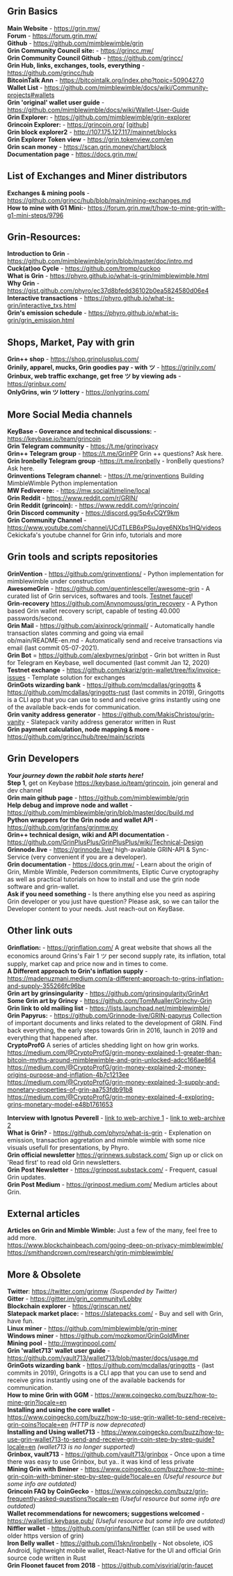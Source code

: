 ﻿**Grin Basics**
------------------------------------------------------------------------------------------------

**Main Website** - https://grin.mw/ <br />
**Forum** - https://forum.grin.mw/ <br />
**Github** - https://github.com/mimblewimble/grin <br />
**Grin Community Council site:** - https://grincc.mw/ <br />
**Grin Community Council Github** - https://github.com/grincc/ <br />
**Grin Hub, links, exchanges, tools, everything** - https://github.com/grincc/hub <br />
**BitcoinTalk Ann** - https://bitcointalk.org/index.php?topic=5090427.0 <br />
**Wallet List** - https://github.com/mimblewimble/docs/wiki/Community-projects#wallets <br />
**Grin 'original' wallet user guide** - https://github.com/mimblewimble/docs/wiki/Wallet-User-Guide <br /> 
**Grin Explorer:** -  https://github.com/mimblewimble/grin-explorer <br />
**Grincoin Explorer:** - https://grincoin.org/  [[github](https://github.com/aglkm/grin-explorer)] <br />
**Grin block explorer2** - http://107.175.127.117/mainnet/blocks <br />
**Grin Explorer Token view** - https://grin.tokenview.com/en <br />
**Grin scan money** - https://scan.grin.money/chart/block <br />
**Documentation page** - https://docs.grin.mw/ <br />

**List of Exchanges and Miner distributors**
------------------------------------------------------------------------------------------------
**Exchanges & mining pools** - https://github.com/grincc/hub/blob/main/mining-exchanges.md <br />
**How to mine with G1 Mini:**- https://forum.grin.mw/t/how-to-mine-grin-with-g1-mini-steps/9796 <br />

**Grin-Resources:**
------------------------------------------------------------------------------------------------

**Introduction to Grin** - https://github.com/mimblewimble/grin/blob/master/doc/intro.md <br />
**Cuck(at)oo Cycle** - https://github.com/tromp/cuckoo <br />
**What is Grin** - https://phyro.github.io/what-is-grin/mimblewimble.html <br />
**Why Grin** - https://gist.github.com/phyro/ec37d8bfedd36102b0ea5824580d06e4 <br />
**Interactive transactions** - https://phyro.github.io/what-is-grin/interactive_txs.html <br />
**Grin's emission schedule** - https://phyro.github.io/what-is-grin/grin_emission.html <br />

**Shops, Market, Pay with grin**
------------------------------------------------------------------------------------------------
**Grin++ shop** - https://shop.grinplusplus.com/ <br />
**Grinily, apparel, mucks,  Grin goodies pay - with ツ** - https://grinily.com/ <br />
**Grinbux, web traffic exchange, get free ツ by viewing ads** - https://grinbux.com/ <br />
**OnlyGrins, win ツ lottery** - https://onlygrins.com/ <br />


**More Social Media channels**
------------------------------------------------------------------------------------------------

**KeyBase - Goverance and technical discussions:** - https://keybase.io/team/grincoin <br />
**Grin Telegram community** - https://t.me/grinprivacy <br />
**Grin++ Telegram group** -  https://t.me/GrinPP Grin ++ questions? Ask here. <br />
**Grin Ironbelly Telegram group**  -https://t.me/ironbelly - IronBelly questions? Ask here. <br />
**Grinventions Telegram channel:** - https://t.me/grinventions Building MimbleWimble Python implementation <br />
**MW Fediverere:** -  https://mw.social/timeline/local <br />
**Grin Reddit** -  https://www.reddit.com/r/GRIN/ <br />
**Grin Reddit (grincoin):** - https://www.reddit.com/r/grincoin/ <br />
**Grin Discord community** - https://discord.gg/5p4vCQY9km <br />
**Grin Community Channel** - https://www.youtube.com/channel/UCdTLEB6xPSuJqye6NXbs1HQ/videos Cekickafa's youtube channel for Grin info, tutorials and more <br />

**Grin tools and scripts repositories**
------------------------------------------------------------------------------------------------

**GrinVention** - https://github.com/grinventions/ - Python implementation for mimblewimble under construction <br />
**AwesomeGrin** - https://github.com/quentinlesceller/awesome-grin - A curated list of Grin services, softwares and tools. [Testnet faucet]([url](https://github.com/quentinlesceller/awesome-grin#faucet))!  
**Grin-recovery** https://github.com/Anynomouss/grin_recovery - A Python based Grin wallet recovery script, capable of testing 40.000 passwords/second. <br />
**Grin Mail** - https://github.com/aixinrock/grinmail/ - Automatically handle transaction slates comming and going via email <br />
ob/main/README-en.md - Automatically send and receive transactions via email (last commit 05-07-2021). <br />
**Grin Bot** = https://github.com/alexbyrnes/grinbot - Grin bot written in Rust for Telegram en Keybase, well documented (last commit Jan 12, 2020) <br />
**Testnet exchange** - https://github.com/pkariz/grin-wallet/tree/fix/invoice-issues - Template solution for exchanges <br />
**GrinGots wizarding bank** - https://github.com/mcdallas/gringotts  & https://github.com/mcdallas/gringotts-rust (last commits in 2019), Gringotts is a CLI app that you can use to send and receive grins instantly using one of the available back-ends for communication. <br />
**Grin vanity address generator** -  https://github.com/MakisChristou/grin-vanity - Slatepack vanity address generator written in Rust <br />
**Grin payment calculation, node mapping & more** -  https://github.com/grincc/hub/tree/main/scripts <br />

**Grin Developers**
------------------------------------------------------------------------------------------------

***Your journey down the rabbit hole starts here!*** <br />
**Step 1**, get on Keybase https://keybase.io/team/grincoin, join general and dev channel <br />
**Grin main github page** - https://github.com/mimblewimble/grin <br />
**Help debug and improve node and wallet** - https://github.com/mimblewimble/grin/blob/master/doc/build.md <br />
**Python wrappers for the Grin node and wallet API** - https://github.com/grinfans/grinmw.py <br />
**Grin++ technical design, wiki and API documentation** - https://github.com/GrinPlusPlus/GrinPlusPlus/wiki/Technical-Design <br />
**Grinnode.live** - https://grinnode.live/ high-available GRIN-API & Sync-Service (very convenient if you are a developer). <br />
**Grin documentation** - https://docs.grin.mw/ - Learn about the origin of Grin, Mimble Wimble, Pederson commitments, Eliptic Curve cryptography as well as practical tutorials on how to install and use the grin node software and grin-wallet. <br />
**Ask if you need something**  - Is there anything else you need as aspiring Grin developer or you just have question? Please ask, so we can tailor the Developer content to your needs. Just reach-out on KeyBase. <br />

**Other link outs**
------------------------------------------------------------------------------------------------

**Grinflation:** - https://grinflation.com/ A great website that shows all the economics around Grins's Fair 1   ツ per second supply rate, its inflation, total supply, market cap and price now and in times to come. <br />
**A Different approach to Grin's inflation supply** - https://madenuzmani.medium.com/a-different-approach-to-grins-inflation-and-supply-355266fc96be <br />
**Grin art by grinsingularity** - https://github.com/grinsingularity/GrinArt <br />
**Some Grin art by Grincy** - https://github.com/TomMualler/Grinchy-Grin <br />
**Grin link to old mailing list** - https://lists.launchpad.net/mimblewimble/ <br />
**Grin Papyrus:** - https://github.com/Grinnode-live/GRIN-papyrus Collection of important documents and links related to the development of GRIN. Find back everything, the early steps towards Grin in 2016, launch in 2019 and everything that happened after. <br />
**CryptoProfG** A series of articles shedding light on how grin works.  <br />
  https://medium.com/@CryptoProfG/grin-money-explained-1-greater-than-bitcoin-myths-around-mimblewimble-and-grin-unlocked-adcc166ae864 <br />
  https://medium.com/@CryptoProfG/grin-money-explained-2-money-origins-purpose-and-inflation-4b7c1213ee <br />
  https://medium.com/@CryptoProfG/grin-money-explained-3-supply-and-monetary-properties-of-grin-aa753fdb91b8 <br />
  https://medium.com/@CryptoProfG/grin-money-explained-4-exploring-grins-monetary-model-e48b1761653 <br />

**Interview with Ignotus Peverell** -  [link to web-archive 1](https://web.archive.org/web/20210304063138/https://breakermag.com/grin-founder-ignotus-peverell-on-life-after-launch-and-the-path-forward/) - [link to web-archive 2](https://web.archive.org/web/20210304063138/https://breakermag.com/grin-founder-ignotus-peverell-on-life-after-launch-and-the-path-forward/) <br />
**What is Grin?** - https://github.com/phyro/what-is-grin - Explenation on emission, transaction aggretation and mimble wimble with some nice visuals usefull for presentations, by Phyro. <br />
**Grin official newsletter** https://grinnews.substack.com/ Sign up or click on 'Read first' to read old Grin newsletters. <br />
**Grin Post Newsletter** - https://grinpost.substack.com/ - Frequent, casual Grin updates. <br />
**Grin Post Medium** - https://grinpost.medium.com/  Medium articles about Grin. <br />

**External articles**
------------------------------------------------------------------------------------------------

**Articles on Grin and Mimble Wimble:** Just a few of the many, feel free to add more. <br />
https://www.blockchainbeach.com/going-deep-on-privacy-mimblewimble/ <br />
https://smithandcrown.com/research/grin-mimblewimble/ <br />

**More & Obsolete**
------------------------------------------------------------------------------------------------
**Twitter**: https://twitter.com/grinmw *(Suspended by Twitter)* <br />
**Gitter** -  https://gitter.im/grin_community/Lobby <br />
**Blockchain explorer** - https://grinscan.net/ <br />
**Slatepack market place:**  - https://slatepacks.com/ - Buy and sell with Grin, have fun. <br />
**Linux miner** - https://github.com/mimblewimble/grin-miner <br />
**Windows miner** - https://github.com/mozkomor/GrinGoldMiner <br />
**Mining pool** - http://mwgrinpool.com/ <br />
**Grin 'wallet713' wallet user guide** - https://github.com/vault713/wallet713/blob/master/docs/usage.md <br />
**GrinGots wizarding bank** - https://github.com/mcdallas/gringotts - (last commits in 2019), Gringotts is a CLI app that you can use to send and receive grins instantly using one of the available backends for communication. <br />
**How to mine Grin with GGM** - https://www.coingecko.com/buzz/how-to-mine-grin?locale=en <br />
**Installing and using the core wallet** - https://www.coingecko.com/buzz/how-to-use-grin-wallet-to-send-receive-grin-coins?locale=en *(HTTP is now deprecated)* <br />
**Installing and Using wallet713** - https://www.coingecko.com/buzz/how-to-use-grin-wallet713-to-send-and-receive-grin-coin-step-by-step-guide?locale=en *(wallet713 is no longer supported)* <br />
**Grinbox, vault713** - https://github.com/vault713/grinbox - Once upon a time there was easy to use Grinbox, but ya.. it was kind of less private <br />
**Mining Grin with Bminer** - https://www.coingecko.com/buzz/how-to-mine-grin-coin-with-bminer-step-by-step-guide?locale=en *(Useful resource but some info are outdated)* <br />
**Grincoin FAQ by CoinGecko** - https://www.coingecko.com/buzz/grin-frequently-asked-questions?locale=en *(Useful resource but some info are outdated)* <br />
**Wallet recommendations for newcomers; suggestions welcomed** - https://walletlist.keybase.pub/ *(Useful resource but some info are outdated)* <br />
**Niffler wallet** - https://github.com/grinfans/Niffler (can still be used with older https version of grin) <br />
**Iron Belly wallet** -  https://github.com/i1skn/ironbelly - Not obsolete, iOS Android, lightweight mobile wallet, React-Native for the UI and official Grin source code written in Rust <br />
**Grin Floonet faucet from 2018** - https://github.com/visvirial/grin-faucet <br />





